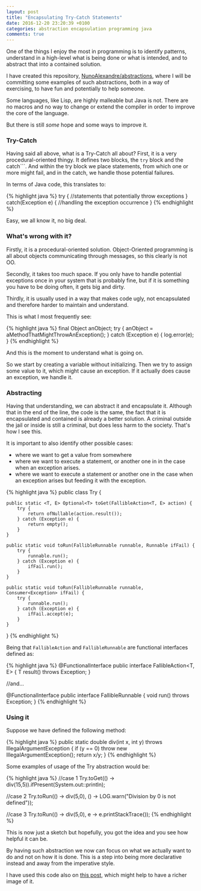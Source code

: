 ```yaml
---
layout: post
title: "Encapsulating Try-Catch Statements"
date: 2016-12-20 23:20:39 +0100
categories: abstraction encapsulation programming java
comments: true
---
```


One of the things I enjoy the most in programming is to identify patterns, understand in a high-level what is being done or what is intended, and to abstract that into a contained solution.

I have created this repository, [NunoAlexandre/abstractions](https://github.com/NunoAlexandre/abstractions), where I will be committing some examples of such abstractions, both in a way of exercising, to have fun and potentially to help someone.

Some languages, like Lisp, are highly malleable but Java is not. There are no macros and no way to change or extend the compiler in order to improve the core of the language.

But there is still _some_ hope and some ways to improve it. 

### Try-Catch

Having said all above, what is a Try-Catch all about? 
First, it is a very procedural-oriented thingy.
It defines two blocks, the ```try``` block and the catch```.
And within the try block we place statements, from which one or more might fail, and in the catch, we handle those potential failures.

In terms of Java code, this translates to:

{% highlight java %}
try {
     //statements that potentially throw exceptions
}
catch(Exception e)‏ {
     //handling the exception occurrence
}
{% endhighlight %}


Easy, we all know it, no big deal.


### What's wrong with it?

Firstly, it is a procedural-oriented solution. Object-Oriented programming is all about objects communicating through messages, so this clearly is not OO.

Secondly, it takes too much space. 
If you only have to handle potential exceptions once in your system that is probably fine, but if it is something you have to be doing often, it gets big and dirty.

Thirdly, it is usually used in a way that makes code ugly, not encapsulated and therefore harder to maintain and understand.


This is what I most frequently see:

{% highlight java %}
final Object anObject;
try {
   anObject = aMethodThatMightThrowAnException();
} catch (Exception e) {
   log.error(e);
}
{% endhighlight %}



And this is the moment to understand what is going on.

So we start by creating a variable without initializing.
Then we try to assign some value to it, which might cause an exception.
If it actually does cause an exception, we handle it.

### Abstracting

Having that understanding, we can abstract it and encapsulate it. Although that in the end of the line, the code is the same, the fact that it is encapsulated and contained is already a better solution.
A criminal outside the jail or inside is still a criminal, but does less harm to the society. That's how I see this.

It is important to also identify other possible cases:

* where we want to get a value from somewhere
* where we want to execute a statement, or another one in in the case when an exception arises.
* where we want to execute a statement or another one in the case when an exception arises but feeding it with the exception.


{% highlight java %}
public class Try {

    public static <T, E> Optional<T> toGet(FallibleAction<T, E> action) {
        try {
            return ofNullable(action.result());
        } catch (Exception e) {
            return empty();
        }
    }

    public static void toRun(FallibleRunnable runnable, Runnable ifFail) {
        try {
            runnable.run();
        } catch (Exception e) {
            ifFail.run();
        }
    }

    public static void toRun(FallibleRunnable runnable, Consumer<Exception> ifFail) {
        try {
            runnable.run();
        } catch (Exception e) {
            ifFail.accept(e);
        }
    }
}
{% endhighlight %} 



Being that ```FallibleAction``` and ```FallibleRunnable``` are functional interfaces defined as:


{% highlight java %}
@FunctionalInterface
public interface FallibleAction<T, E> {
    T result() throws Exception;
}

//and...

@FunctionalInterface
public interface FallibleRunnable {
    void run() throws Exception;
}
{% endhighlight %} 


### Using it

Suppose we have defined the following method:

{% highlight java %}
public static double div(int x, int y) throws IllegalArgumentException {
   if (y == 0) throw new IllegalArgumentException();
   return x/y;
}
{% endhighlight %}


Some examples of usage of the Try abstraction would be:

{% highlight java %}
//case 1
Try.toGet(() -> div(15,5)).ifPresent(System.out::println);

//case 2
Try.toRun(() -> div(5,0), () -> LOG.warn("Division by 0 is not defined"));

//case 3
Try.toRun(() -> div(5,0), e -> e.printStackTrace());
{% endhighlight %} 


This is now just a sketch but hopefully, you got the idea and you see how helpful it can be.

By having such abstraction we now can focus on what we actually want to do and not on how it is done. This is a step into being more declarative instead and away from the imperative style.

I have used this code also on [this post](/2016/09/16/love-the-lambda), which might help to have a richer image of it.